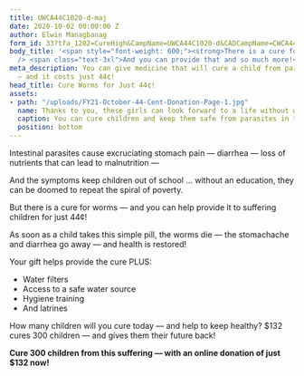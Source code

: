 ```yaml
---
title: UWCA44C1020-d-maj
date: 2020-10-02 00:00:00 Z
author: Elwin Managbanag
form_id: 33?tfa_1202=CureHigh&CampName=UWCA44C1020-d&CADCampName=CWCA44C1020-d
body_title: '<span style="font-weight: 600;"><strong>There is a cure for worms — </strong><br
  /> <span class="text-3xl">And you can provide that and so much more!</span></span>'
meta_description: You can give medicine that will cure a child from painful worms
  — and it costs just 44¢!
head_title: Cure Worms for Just 44¢!
assets:
- path: "/uploads/FY21-October-44-Cent-Donation-Page-1.jpg"
  name: Thanks to you, these girls can look forward to a life without worms.
  caption: You can cure children and keep them safe from parasites in the future!
  position: bottom
---
```


Intestinal parasites cause excruciating stomach pain — diarrhea — loss of nutrients that can lead to malnutrition — 

And the symptoms keep children out of school … without an education, they can be doomed to repeat the spiral of poverty.

But there is a cure for worms — and you can help provide it to suffering children for just 44¢!

As soon as a child takes this simple pill, the worms die — the stomachache and diarrhea go away — and health is restored!

Your gift helps provide the cure PLUS:

* Water filters
* Access to a safe water source
* Hygiene training
* And latrines

How many children will you cure today — and help to keep healthy? $132 cures 300 children — and gives them their future back!

**Cure 300 children from this suffering — with an online donation of just $132 now!**

